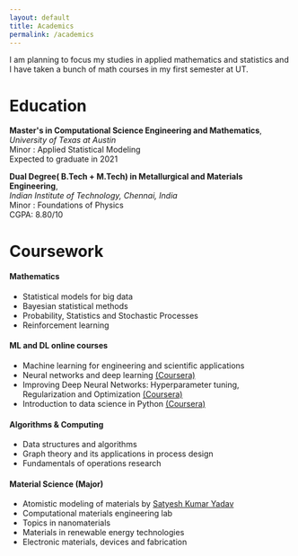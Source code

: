 ```yaml
---
layout: default
title: Academics
permalink: /academics
---
```


I am planning to focus my studies in applied mathematics and statistics and I have taken a bunch of math courses in my first semester at UT.

# Education

**Master's in Computational Science Engineering and Mathematics**,
*University of Texas at Austin* <br />
Minor : Applied Statistical Modeling <br />
Expected to graduate in 2021

**Dual Degree( B.Tech + M.Tech) in Metallurgical and Materials Engineering**,   
*Indian Institute of Technology, Chennai, India*  
Minor : Foundations of Physics <br />
CGPA: 8.80/10

# Coursework

#### Mathematics
- Statistical models for big data
- Bayesian statistical methods
- Probability, Statistics and Stochastic Processes
- Reinforcement learning

#### ML and DL online courses

- Machine learning for engineering and scientific applications
- Neural networks and deep learning [(Coursera)](https://www.coursera.org/account/accomplishments/verify/HV745XB9VTX4)
- Improving Deep Neural Networks: Hyperparameter tuning, Regularization and Optimization [(Coursera)](https://www.coursera.org/account/accomplishments/records/GEAUCE7W937J)
- Introduction to data science in Python [(Coursera)](https://www.coursera.org/account/accomplishments/verify/RJG8TY5SE5JQ)


#### Algorithms & Computing

- Data structures and algorithms
- Graph theory and its applications in process design
- Fundamentals of operations research

#### Material Science (Major)

- Atomistic modeling of materials by [Satyesh Kumar Yadav](https://mme.iitm.ac.in/satyesh/index.html)
- Computational materials engineering lab
- Topics in nanomaterials
- Materials in renewable energy technologies
- Electronic materials, devices and fabrication
